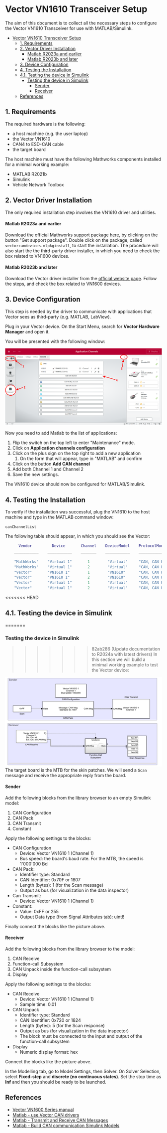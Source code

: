 Vector VN1610 Transceiver Setup
=====

The aim of this document is to collect all the necessary steps to configure the Vector VN1610 Transceiver for use with MATLAB/Simulink.

- [Vector VN1610 Transceiver Setup](#vector-vn1610-transceiver-setup)
  - [1. Requirements](#1-requirements)
  - [2. Vector Driver Installation](#2-vector-driver-installation)
      - [Matlab R2023a and earlier](#matlab-r2023a-and-earlier)
      - [Matlab R2023b and later](#matlab-r2023b-and-later)
  - [3. Device Configuration](#3-device-configuration)
  - [4. Testing the Installation](#4-testing-the-installation)
  - [4.1. Testing the device in Simulink](#41-testing-the-device-in-simulink)
    - [Testing the device in Simulink](#testing-the-device-in-simulink)
      - [Sender](#sender)
      - [Receiver](#receiver)
  - [References](#references)

## 1. Requirements

The required hardware is the following:

- a host machine (e.g. the user laptop)
- the Vector VN1610
- CAN4 to ESD-CAN cable
- the target board

The host machine must have the following Mathworks components installed for a minimal working example:

- MATLAB R2021b
- Simulink
- Vehicle Network Toolbox

## 2. Vector Driver Installation

The only required installation step involves the VN1610 driver and utilities.

#### Matlab R2023a and earlier

Download the official Mathworks support package [here](https://it.mathworks.com/hardware-support/vector.html), by clicking on the button "Get support package". Double click on the package, called `vectorcandevices.mlpkginstall`, to start the installation. The procedure will also start the the third-party driver installer, in which you need to check the box related to VN1600 devices.

#### Matlab R2023b and later

Download the Vector driver installer from the [official website page](https://www.vector.com/int/en/download/vector-driver-setup-for-windows-10-and-11/). Follow the steps, and check the box related to VN1600 devices.

## 3. Device Configuration

This step is needed by the driver to communicate with applications that Vector sees as third-party (e.g. MATLAB, LabView).

Plug in your Vector device. On the Start Menu, search for **Vector Hardware Manager** and open it.

You will be presented with the following window:

![](assets/vector_hardware_manager.png)

Now you need to add Matlab to the list of applications:

1. Flip the switch on the top left to enter "Maintenance" mode.
2. Click on **Application channels configuration**
3. Click on the plus sign on the top right to add a new application
   1. On the form that will appear, type in  "MATLAB" and confirm
4. Click on the button **Add CAN channel**
5. Add both Channel 1 and Channel 2
6. Save the new settings.

The VN1610 device should now be configured for MATLAB/Simulink.

## 4. Testing the Installation

To verify if the installation was successful, plug the VN1610 to the host machine and type in the MATLAB command window:

```
canChannelList
```

The following table should appear, in which you should see the Vector:

```matlab
      Vendor         Device       Channel    DeviceModel    ProtocolMode     SerialNumber
    ___________    ___________    _______    ___________    _____________    ____________

    "MathWorks"    "Virtual 1"       1        "Virtual"     "CAN, CAN FD"      "0"       
    "MathWorks"    "Virtual 1"       2        "Virtual"     "CAN, CAN FD"      "0"       
    "Vector"       "VN1610 1"        1        "VN1610"      "CAN, CAN FD"      "522009"  
    "Vector"       "VN1610 1"        2        "VN1610"      "CAN, CAN FD"      "522009"  
    "Vector"       "Virtual 1"       1        "Virtual"     "CAN, CAN FD"      "100"     
    "Vector"       "Virtual 1"       2        "Virtual"     "CAN, CAN FD"      "100"  
```

<<<<<<< HEAD
## 4.1. Testing the device in Simulink
=======
### Testing the device in Simulink

>>>>>>> 82ab286 (Update documentation to R2024a with latest drivers)
In this section we will build a minimal working example to test the Vector device:

![](assets/simulink.png)
 The target board is the MTB for the skin patches. We will send a `Scan` message and receive the appropriate reply from the board.

#### Sender

Add the following blocks from the library browser to an empty Simulink model:

1. CAN Configuration
2. CAN Pack
3. CAN Transmit
4. Constant

Apply the following settings to the blocks:

- CAN Configuration
  - Device: Vector VN1610 1 (Channel 1)
  - Bus speed: the board's baud rate. For the MTB, the speed is 1'000'000 Bd
- CAN Pack:
  - Identifier type: Standard
  - CAN Identifier: 0x70F or 1807
  - Length (bytes): 1 (for the Scan message)
  - Output as bus (for visualization in the data inspector)
- Can Transmit:
  - Device: Vector VN1610 1 (Channel 1)
- Constant:
  - Value: 0xFF or 255
  - Output Data type (from Signal Attributes tab): uint8

Finally connect the blocks like the picture above.

#### Receiver

Add the following blocks from the library browser to the model:

1. CAN Receive
2. Function-call Subsystem
3. CAN Unpack inside the function-call subsystem
4. Display

Apply the following settings to the blocks:

- CAN Receive
  - Device: Vector VN1610 1 (Channel 1)
  - Sample time: 0.01
- CAN Unpack
  - Identifier type: Standard
  - CAN Identifier: 0x720 or 1824
  - Length (bytes): 5 (for the Scan response)
  - Output as bus (for visualization in the data inspector)
  - The block must be connected to the input and output of the function-call subsystem
- Display
  - Numeric display format: hex

Connect the blocks like the picture above.

In the Modelling tab, go to Model Settings, then Solver. On Solver Selection, select **Fixed-step** and **discrete (no continuous states)**. Set the stop time as **Inf** and then you should be ready to be launched.

## References

- [Vector VN1600 Series manual](https://assets.vector.com/cms/content/products/VN16xx/docs/VN1600_Interface_Family_Manual_EN.pdf)
- [Matlab - use Vector CAN drivers](https://mathworks.com/help/sldrt/ug/using-vector-can-drivers.html)
- [Matlab - Transmit and Receive CAN Messages](https://mathworks.com/help/vnt/ug/can-communication-session.html)
- [Matlab - Build CAN communication Simulink Models](https://mathworks.com/help/vnt/ug/build-can-communication-simulink-models.html)
